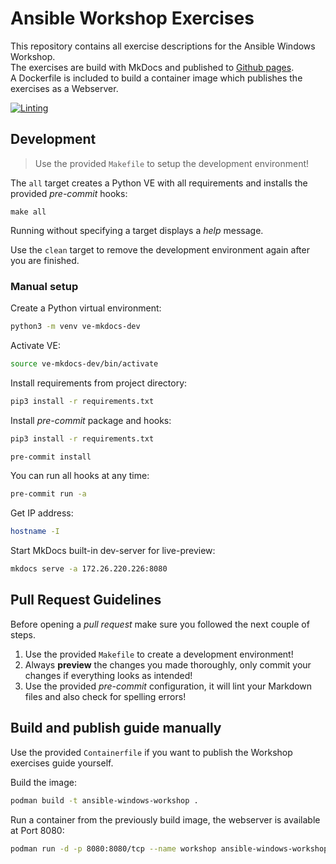 # Ansible Workshop Exercises

This repository contains all exercise descriptions for the Ansible Windows Workshop.  
The exercises are build with MkDocs and published to [Github pages](https://timgrt.github.io/ansible-windows-workshop/).  
A Dockerfile is included to build a container image which publishes the exercises as a Webserver.

[![Linting](https://github.com/TimGrt/ansible-windows-workshop/actions/workflows/ci.yml/badge.svg)](https://github.com/TimGrt/ansible-windows-workshop/actions/workflows/ci.yml)

## Development

> Use the provided `Makefile` to setup the development environment!

The `all` target creates a Python VE with all requirements and installs the provided *pre-commit* hooks:

```console
make all
```

Running without specifying a target displays a *help* message.

Use the `clean` target to remove the development environment again after you are finished.

### Manual setup

Create a Python virtual environment:

```bash
python3 -m venv ve-mkdocs-dev
```

Activate VE:

```bash
source ve-mkdocs-dev/bin/activate
```

Install requirements from project directory:

```bash
pip3 install -r requirements.txt
```

Install *pre-commit* package and hooks:

```bash
pip3 install -r requirements.txt
```

```bash
pre-commit install
```

You can run all hooks at any time:

```bash
pre-commit run -a
```

Get IP address:

```bash
hostname -I
```

Start MkDocs built-in dev-server for live-preview:

```bash
mkdocs serve -a 172.26.220.226:8080
```

## Pull Request Guidelines

Before opening a *pull request* make sure you followed the next couple of steps.

1. Use the provided `Makefile` to create a development environment!
2. Always **preview** the changes you made thoroughly, only commit your changes if everything looks as intended!
3. Use the provided *pre-commit* configuration, it will lint your Markdown files and also check for spelling errors!

## Build and publish guide manually

Use the provided `Containerfile` if you want to publish the Workshop exercises guide yourself.

Build the image:

```bash
podman build -t ansible-windows-workshop .
```

Run a container from the previously build image, the webserver is available at Port 8080:

```bash
podman run -d -p 8080:8080/tcp --name workshop ansible-windows-workshop
```
